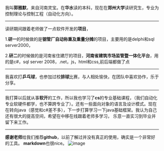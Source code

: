    我叫**郭雅默**，来自河南灵宝。在**华水**读的本科，现在在**郑州大学**读研究生，专业为控制理论与控制工程（自动化方向）。 
***
   读研期间跟着老师做了一点软件开发的**项目**，

   1.**研一**的时候做的是**钢管厂自动称重及重量分摊**的项目，主要用的是delphi和sql  server2000，

   2.**研二**的时候做的是河南省住建厅的项目，**河南省建筑市场监管暨一体化平台**，用的是c#，sql server 2008，.net，js，html和css,前后端都做了点
***
   我喜欢打**乒乓球**，也参加过校**排球**比赛，与人相处愉快，在团队中喜欢协作，乐于分享。
***
   我打算以后就从事**软开**的工作，所以我也学习了**cs**的专业基础课程，（我们自动化专业软硬件都学，也不算跨专业了）。还有一些面向对象的语言及设计模式。现在在转向java（感觉和c#差不多），下一步打算学习一下java基础框架。我认为自己还有很大的提高空间，希望在中移在线跟着老师多学习， 乐意一直实习到毕业并留下来工作。
***
   **感谢老师**给我们推荐**github**，以前了解过并没有真正的使用，确实是一个非常好的工具。
   **markdown**也很nice。
![image](http://www.cy580.com/file/upload/201401/23/10-29-34-86-89088.png)
